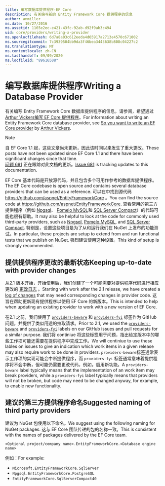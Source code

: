 ```yaml
---
title: 编写数据库提供程序-EF Core
description: 有关编写新的 Entity Framework Core 提供程序的信息
author: anmiller
ms.date: 10/27/2016
ms.assetid: 1165e2ec-e421-43fc-92ab-d92f9ab3c494
uid: core/providers/writing-a-provider
ms.openlocfilehash: 6d7a8a03c612eeda4d65917a2713e4570c671002
ms.sourcegitcommit: 7c3939504bb9da3f46bea3443638b808c04227c2
ms.translationtype: MT
ms.contentlocale: zh-CN
ms.lasthandoff: 09/09/2020
ms.locfileid: "89616508"
---
```

# <a name="writing-a-database-provider"></a><span data-ttu-id="4ce81-103">编写数据库提供程序</span><span class="sxs-lookup"><span data-stu-id="4ce81-103">Writing a Database Provider</span></span>

<span data-ttu-id="4ce81-104">有关编写 Entity Framework Core 数据库提供程序的信息，请参阅，希望通过[Arthur Vickers](https://github.com/ajcvickers)[编写 EF Core 提供程序](https://blog.oneunicorn.com/2016/11/11/so-you-want-to-write-an-ef-core-provider/)。</span><span class="sxs-lookup"><span data-stu-id="4ce81-104">For information about writing an Entity Framework Core database provider, see [So you want to write an EF Core provider](https://blog.oneunicorn.com/2016/11/11/so-you-want-to-write-an-ef-core-provider/) by [Arthur Vickers](https://github.com/ajcvickers).</span></span>

> [!NOTE]
> <span data-ttu-id="4ce81-105">自 EF Core 1.1 起，这些文章尚未更新，因此该时间以来发生了重大更改。</span><span class="sxs-lookup"><span data-stu-id="4ce81-105">These posts have not been updated since EF Core 1.1 and there have been significant changes since that time.</span></span>  
<span data-ttu-id="4ce81-106">[问题 681](https://github.com/dotnet/EntityFramework.Docs/issues/681) 正在跟踪对此文档的更新。</span><span class="sxs-lookup"><span data-stu-id="4ce81-106">[Issue 681](https://github.com/dotnet/EntityFramework.Docs/issues/681) is tracking updates to this documentation.</span></span>

<span data-ttu-id="4ce81-107">EF Core 基本代码是开放源代码，并且包含多个可用作参考的数据库提供程序。</span><span class="sxs-lookup"><span data-stu-id="4ce81-107">The EF Core codebase is open source and contains several database providers that can be used as a reference.</span></span> <span data-ttu-id="4ce81-108">可以在中找到源代码 <https://github.com/aspnet/EntityFrameworkCore> 。</span><span class="sxs-lookup"><span data-stu-id="4ce81-108">You can find the source code at <https://github.com/aspnet/EntityFrameworkCore>.</span></span> <span data-ttu-id="4ce81-109">查看常用的第三方提供程序（例如 [Npgsql](https://github.com/npgsql/Npgsql.EntityFrameworkCore.PostgreSQL)、 [Pomelo MySQL](https://github.com/PomeloFoundation/Pomelo.EntityFrameworkCore.MySql)和 [SQL Server Compact](https://github.com/ErikEJ/EntityFramework.SqlServerCompact)）的代码可能也很有帮助。</span><span class="sxs-lookup"><span data-stu-id="4ce81-109">It may also be helpful to look at the code for commonly used third-party providers, such as [Npgsql](https://github.com/npgsql/Npgsql.EntityFrameworkCore.PostgreSQL), [Pomelo MySQL](https://github.com/PomeloFoundation/Pomelo.EntityFrameworkCore.MySql), and [SQL Server Compact](https://github.com/ErikEJ/EntityFramework.SqlServerCompact).</span></span> <span data-ttu-id="4ce81-110">特别是，设置这些项目是为了从和运行我们在 NuGet 上发布的功能测试。</span><span class="sxs-lookup"><span data-stu-id="4ce81-110">In particular, these projects are setup to extend from and run functional tests that we publish on NuGet.</span></span> <span data-ttu-id="4ce81-111">强烈建议使用这种设置。</span><span class="sxs-lookup"><span data-stu-id="4ce81-111">This kind of setup is strongly recommended.</span></span>

## <a name="keeping-up-to-date-with-provider-changes"></a><span data-ttu-id="4ce81-112">提供提供程序更改的最新状态</span><span class="sxs-lookup"><span data-stu-id="4ce81-112">Keeping up-to-date with provider changes</span></span>

<span data-ttu-id="4ce81-113">从2.1 版本开始，开始使用后，我们创建了一个可能需要对提供程序代码进行相应更改的 [更改日志](xref:core/providers/provider-log) 。</span><span class="sxs-lookup"><span data-stu-id="4ce81-113">Starting with work after the 2.1 release, we have created a [log of changes](xref:core/providers/provider-log) that may need corresponding changes in provider code.</span></span> <span data-ttu-id="4ce81-114">这旨在帮助更新现有提供程序以使用 EF Core 的新版本。</span><span class="sxs-lookup"><span data-stu-id="4ce81-114">This is intended to help when updating an existing provider to work with a new version of EF Core.</span></span>

<span data-ttu-id="4ce81-115">在2.1 之前，我们使用了 [`providers-beware`](https://github.com/aspnet/EntityFrameworkCore/labels/providers-beware) 和 [`providers-fyi`](https://github.com/aspnet/EntityFrameworkCore/labels/providers-fyi) 标签作为 GitHub 问题，并提供了类似用途的拉取请求。</span><span class="sxs-lookup"><span data-stu-id="4ce81-115">Prior to 2.1, we used the [`providers-beware`](https://github.com/aspnet/EntityFrameworkCore/labels/providers-beware) and [`providers-fyi`](https://github.com/aspnet/EntityFrameworkCore/labels/providers-fyi) labels on our GitHub issues and pull requests for a similar purpose.</span></span> <span data-ttu-id="4ce81-116">我们将 continiue 将这些标签用于问题，指出给定版本中的哪些工作项可能还需要在提供程序中完成工作。</span><span class="sxs-lookup"><span data-stu-id="4ce81-116">We will continiue to use these lables on issues to give an indication which work items in a given release may also require work to be done in providers.</span></span> <span data-ttu-id="4ce81-117">`providers-beware`标签通常表示工作项的实现可能会中断提供程序，而 `providers-fyi` 标签通常意味着提供程序将不会中断，但可能仍需要更改代码，例如，启用新功能。</span><span class="sxs-lookup"><span data-stu-id="4ce81-117">A `providers-beware` label typically means that the implementation of an work item may break providers, while a `providers-fyi` label typically means that providers will not be broken, but code may need to be changed anyway, for example, to enable new functionality.</span></span>

## <a name="suggested-naming-of-third-party-providers"></a><span data-ttu-id="4ce81-118">建议的第三方提供程序命名</span><span class="sxs-lookup"><span data-stu-id="4ce81-118">Suggested naming of third party providers</span></span>

<span data-ttu-id="4ce81-119">建议为 NuGet 包使用以下命名。</span><span class="sxs-lookup"><span data-stu-id="4ce81-119">We suggest using the following naming for NuGet packages.</span></span> <span data-ttu-id="4ce81-120">这与 EF Core 团队传递的包的名称一致。</span><span class="sxs-lookup"><span data-stu-id="4ce81-120">This is consistent with the names of packages delivered by the EF Core team.</span></span>

`<Optional project/company name>.EntityFrameworkCore.<Database engine name>`

<span data-ttu-id="4ce81-121">例如：</span><span class="sxs-lookup"><span data-stu-id="4ce81-121">For example:</span></span>

* `Microsoft.EntityFrameworkCore.SqlServer`
* `Npgsql.EntityFrameworkCore.PostgreSQL`
* `EntityFrameworkCore.SqlServerCompact40`
